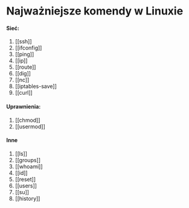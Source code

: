 # Najważniejsze komendy w Linuxie

#### Sieć:
1. [[ssh]]
2. [[ifconfig]]
3. [[ping]]
4. [[ip]]
5. [[route]]
6. [[dig]]
7. [[nc]]
8. [[iptables-save]]
9. [[curl]]

#### Uprawnienia:
1. [[chmod]]
2. [[usermod]]

#### Inne
1. [[ls]]
2. [[groups]]
3. [[whoami]]
4. [[id]]
5. [[reset]]
6. [[users]]
7. [[su]]
8. [[history]]

